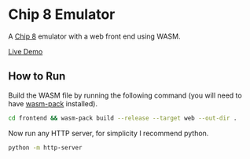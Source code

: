 # Chip 8 Emulator

A [Chip 8](https://en.wikipedia.org/wiki/CHIP-8) emulator with a web front end
using WASM.

[Live Demo](https://mucinoab.github.io/en/proyectos/#chip-8)

## How to Run

Build the WASM file by running the following command (you will need to have
[wasm-pack](https://github.com/rustwasm/wasm-pack) installed).

```bash
cd frontend && wasm-pack build --release --target web --out-dir .
```

Now run any HTTP server, for simplicity I recommend python.

```bash
python -m http-server
```
